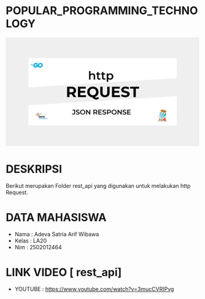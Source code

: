 # POPULAR_PROGRAMMING_TECHNOLOGY
![THUMNAIL ](./thumnail.popular.png)
# DESKRIPSI 
  Berikut merupakan Folder rest_api yang digunakan untuk melakukan http Request.
  
 # DATA MAHASISWA 
   -  Nama  : Adeva Satria Arif Wibawa
   -  Kelas : LA20
   -  Nim   : 2502012464
 
 # LINK VIDEO [ rest_api]
   - YOUTUBE : https://www.youtube.com/watch?v=3mucCVRIPvg
